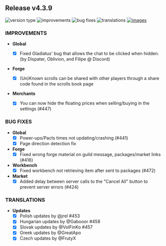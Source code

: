 ## Release v4.3.9

![version type](https://img.shields.io/badge/version-beta-yellow.svg?style=flat-square)
![improvements](https://img.shields.io/badge/improvements-2-green.svg?style=flat-square)
![bug fixes](https://img.shields.io/badge/bug%20fixes-5-red.svg?style=flat-square)
![translations](https://img.shields.io/badge/translations-5-blue.svg?style=flat-square)
[![images](https://img.shields.io/badge/🖼️-Preview-blueviolet.svg?style=flat-square)](/documentation/PROGRESS_W_IMG.md)

### IMPROVEMENTS

- **Global**
  - [x] Fixed Gladiatus' bug that allows the chat to be clicked when hidden. (by Dispater, Oblivion, and Filipe @ Discord)

- **Forge**
  - [x] (Un)Known scrolls can be shared with other players through a share code found in the scrolls book page

- **Merchants**

  - [x] You can now hide the floating prices when selling/buying in the settings (#447)

### BUG FIXES

- **Global**
  - [x] Power-ups/Pacts times not updating/crashing (#441)
  - [x] Page direction detection fix 

- **Forge**
  - [x] Fixed wrong forge material on guild message, packages/market links (#416)

- **Workbench**
  - [x] Fixed workbench not retrieving item after sent to packages (#472)

- **Market**
  - [x] Added delay between server calls to the "Cancel All" button to prevent server errors (#424)

### TRANSLATIONS

- **Updates**
  - [x] Polish updates by @jrel #453 
  - [x] Hungarian updates by @Gabooor #458 
  - [x] Slovak updates by @VolFinKo #457 
  - [x] Greek updates by @GreatApo
  - [x] Czech updates by @FrutyX
